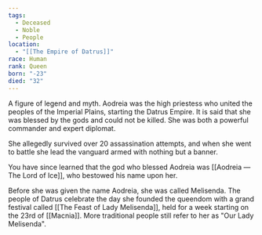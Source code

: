 ```yaml
---
tags:
  - Deceased
  - Noble
  - People
location:
  - "[[The Empire of Datrus]]"
race: Human
rank: Queen
born: "-23"
died: "32"
---
```

A figure of legend and myth. Aodreia was the high priestess who united the peoples of the Imperial Plains, starting the Datrus Empire. It is said that she was blessed by the gods and could not be killed. She was both a powerful commander and expert diplomat.

She allegedly survived over 20 assassination attempts, and when she went to battle she lead the vanguard armed with nothing but a banner.

You have since learned that the god who blessed Aodreia was [[Aodreia ― The Lord of Ice]], who bestowed his name upon her.

Before she was given the name Aodreia, she was called Melisenda. The people of Datrus celebrate the day she founded the queendom with a grand festival called [[The Feast of Lady Melisenda]], held for a week starting on the 23rd of [[Macnia]]. More traditional people still refer to her as "Our Lady Melisenda".